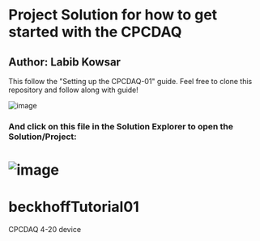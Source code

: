 
# Project Solution for how to get started with the CPCDAQ
## Author: Labib Kowsar

This follow the "Setting up the CPCDAQ-01" guide. Feel free to clone this repository and follow along with guide!

![image](https://github.com/camelNotationsdjkh/beckhoffTutorial01/assets/55813270/eb835998-a92c-441c-bc9e-f065f9c2c594)

### And click on this file in the Solution Explorer to open the Solution/Project:
![image](https://github.com/camelNotationsdjkh/beckhoffTutorial01/assets/55813270/3a58e132-aaa3-4ddd-b418-862acb880e31)
=======
# beckhoffTutorial01
CPCDAQ 4-20 device

